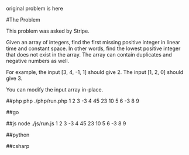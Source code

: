 original problem is here 

#The Problem

This problem was asked by Stripe.

Given an array of integers, find the first missing positive integer in linear time and constant space. In other words, find the lowest positive integer that does not exist in the array. The array can contain duplicates and negative numbers as well.

For example, the input [3, 4, -1, 1] should give 2. The input [1, 2, 0] should give 3.

You can modify the input array in-place.

##php
php ./php/run.php 1 2 3 -3 4 45 23 10 5 6 -3 8 9

##go

##js
node ./js/run.js 1 2 3 -3 4 45 23 10 5 6 -3 8 9

##python

##csharp

